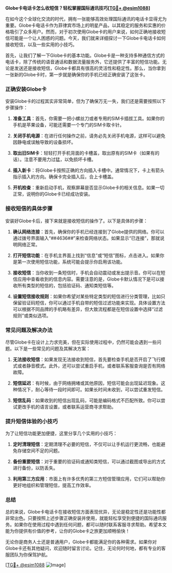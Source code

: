 **Globe卡电话卡怎么收短信？轻松掌握国际通讯技巧[[TG💪+ @esim1088](https://t.me/s/esim1088)]**

在如今这个全球化交流的时代，拥有一张能够高效处理国际通讯的电话卡显得尤为重要。Globe卡电话卡作为菲律宾市场上的明星产品，以其稳定的服务和实惠的价格吸引了众多用户。然而，对于初次使用Globe卡的用户来说，如何正确地接收短信可能是一个让人困惑的问题。今天，我们就来详细探讨一下Globe卡电话卡如何接收短信，以及一些实用的小技巧。

首先，让我们了解一下Globe卡的基本功能。Globe卡是一种支持多种通信方式的电话卡，除了传统的语音通话和数据流量服务外，它还提供了丰富的短信功能。无论是发送还是接收短信，Globe卡都具有很高的灵活性和稳定性。那么，当你拿到一张新的Globe卡时，第一步就是确保你的手机已经正确安装了这张卡。

### 正确安装Globe卡

安装Globe卡的过程其实非常简单，但为了确保万无一失，我们还是需要按照以下步骤操作：

1. **准备工具**：首先，你需要一把小螺丝刀或者专用的SIM卡插拔工具。如果你的手机是苹果设备，可能还需要一个专门的SIM卡取卡针。
   
2. **关闭手机电源**：在进行任何操作之前，请务必先关闭手机电源，这样可以避免因静电或误触导致的设备损坏。

3. **取出旧SIM卡**：轻轻打开手机背面的卡槽盖，取出原有的SIM卡（如果有的话）。注意不要用力过猛，以免损坏卡槽。

4. **插入新卡**：将Globe卡按照正确的方向插入卡槽中。通常情况下，卡上有箭头指示插入的方向。确保卡完全插入后，合上卡槽盖。

5. **开机检查**：重新启动手机，观察屏幕是否显示Globe卡的相关信息。如果一切正常，说明你的Globe卡已经成功安装。

### 接收短信的具体步骤

安装好Globe卡后，接下来就是接收短信的操作了。以下是具体的步骤：

1. **确认网络连接**：首先，确保你的手机已经连接到了Globe提供的网络。你可以通过拨号界面输入“*#*#4636#*#*”来检查网络状态。如果显示“已连接”，那就说明网络正常。

2. **打开短信功能**：在手机主界面上找到“信息”或“短信”图标，点击进入。如果你是第一次使用短信功能，系统可能会提示你启用该功能。

3. **接收短信**：当你收到一条短信时，手机会自动震动或发出提示音。你可以在短信应用中查看收到的信息内容。需要注意的是，Globe卡默认情况下是可以接收所有类型的短信的，包括验证码、通知类短信等。

4. **设置短信接收规则**：如果你希望对某些特定类型的短信进行分类管理，比如只保留验证码短信，你可以通过手机自带的短信过滤功能来实现。具体设置方法可以根据不同品牌的手机略有差异，但大致流程都是在短信设置中选择“过滤规则”或类似选项。

### 常见问题及解决办法

尽管Globe卡在设计上力求完美，但在实际使用过程中，仍然可能会遇到一些问题。以下是一些常见的问题及其解决方案：

1. **无法接收短信**：如果发现无法接收到短信，首先要检查手机是否开启了飞行模式或者静音模式。此外，还可以尝试重启手机，或者联系客服查询是否有网络故障。

2. **短信延迟**：有时候，由于网络拥堵或其他原因，短信可能会出现延迟现象。这种情况下，耐心等待一段时间即可。如果长时间未收到，可以尝试重发短信。

3. **短信乱码**：如果收到的短信出现乱码，可能是编码格式不匹配所致。你可以尝试更改手机的语言设置，或者联系运营商寻求帮助。

### 提升短信体验的小技巧

为了让短信功能更加便捷，这里分享几个实用的小技巧：

1. **定时清理短信**：定期清理不必要的短信，不仅可以让手机运行更流畅，也能避免存储空间不足的问题。

2. **备份重要短信**：对于重要的验证码或通知类短信，可以通过截图或导出的方式进行备份，以防丢失。

3. **利用第三方应用**：市面上有许多优秀的第三方短信管理应用，它们可以帮助你更好地组织和管理短信，提高工作效率。

### 总结

总的来说，Globe卡电话卡在接收短信方面表现优异，无论是稳定性还是功能性都非常出色。只要按照上述步骤正确安装并使用，就能轻松享受到便捷的国际通讯服务。如果你在使用过程中遇到任何问题，都可以随时联系客服寻求帮助。希望本文能为你提供有价值的参考，让你的Globe卡之旅更加顺畅愉快！

无论你是商务人士还是普通用户，Globe卡都能满足你的各种需求。如果你对Globe卡还有其他疑问，欢迎随时留言讨论。记住，无论何时何地，都有专业的客服团队为你保驾护航。

[[TG💪+ @esim1088](https://t.me/s/esim1088) ![Image](https://i.postimg.cc/4NQfJmqS/Snipaste-2025-05-13-00-14-12.png)]